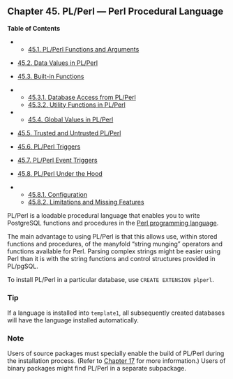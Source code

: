 ## Chapter 45. PL/Perl — Perl Procedural Language

**Table of Contents**

  * *   [45.1. PL/Perl Functions and Arguments](plperl-funcs.html)
  * [45.2. Data Values in PL/Perl](plperl-data.html)
  * [45.3. Built-in Functions](plperl-builtins.html)

    

  * *   [45.3.1. Database Access from PL/Perl](plperl-builtins.html#PLPERL-DATABASE)
    * [45.3.2. Utility Functions in PL/Perl](plperl-builtins.html#PLPERL-UTILITY-FUNCTIONS)

  * *   [45.4. Global Values in PL/Perl](plperl-global.html)
  * [45.5. Trusted and Untrusted PL/Perl](plperl-trusted.html)
  * [45.6. PL/Perl Triggers](plperl-triggers.html)
  * [45.7. PL/Perl Event Triggers](plperl-event-triggers.html)
  * [45.8. PL/Perl Under the Hood](plperl-under-the-hood.html)

    

  * *   [45.8.1. Configuration](plperl-under-the-hood.html#PLPERL-CONFIG)
    * [45.8.2. Limitations and Missing Features](plperl-under-the-hood.html#PLPERL-MISSING)

PL/Perl is a loadable procedural language that enables you to write PostgreSQL functions and procedures in the [Perl programming language](https://www.perl.org).

The main advantage to using PL/Perl is that this allows use, within stored functions and procedures, of the manyfold “string munging” operators and functions available for Perl. Parsing complex strings might be easier using Perl than it is with the string functions and control structures provided in PL/pgSQL.

To install PL/Perl in a particular database, use `CREATE EXTENSION plperl`.

### Tip

If a language is installed into `template1`, all subsequently created databases will have the language installed automatically.

### Note

Users of source packages must specially enable the build of PL/Perl during the installation process. (Refer to [Chapter 17](installation.html "Chapter 17. Installation from Source Code") for more information.) Users of binary packages might find PL/Perl in a separate subpackage.